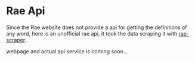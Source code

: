Rae Api
===
Since the Rae website does not provide a api for getting the definitions of any word, here is an unofficial rae api, it took the data scraping it with [rae-scraper](https://github.com/alejoreact/rae-scraper).

webpage and actual api service is coming soon...